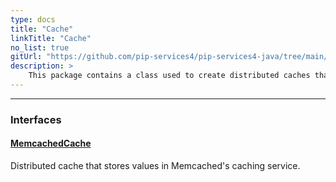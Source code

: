 ```yaml
---
type: docs
title: "Cache"
linkTitle: "Cache"
no_list: true
gitUrl: "https://github.com/pip-services4/pip-services4-java/tree/main/pip-services4-logic-java"
description: >
    This package contains a class used to create distributed caches that store values in Memcached's caching service.
---
```

---

<div class="module-body"> 

### Interfaces

#### [MemcachedCache](memcached_cache)
Distributed cache that stores values in Memcached's caching service.

<br>

</div>

